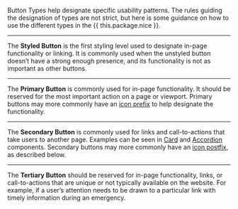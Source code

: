 Button Types help designate specific usability patterns. The rules guiding the designation of types are not strict, but here is some guidance on how to use the different types in the {{ this.package.nice }}.

---

The **Styled Button** is the first styling level used to designate in-page functionality or linking. It is commonly used when the unstyled button doesn’t have a strong enough presence, and its functionality is not as important as other buttons.

---

The **Primary Button** is commonly used for in-page functionality. It should be reserved for the most important action on a page or viewport. Primary buttons may more commonly have an [icon prefix](#functional-buttons) to help designate the functionality.

---

The **Secondary Button** is commonly used for links and call-to-actions that take users to another page. Examples can be seen in [Card](/card) and [Accordion](/accordion) components. Secondary buttons may more commonly have an [icon postfix](#link-buttons), as described below.

---

The **Tertiary Button** should be reserved for in-page functionality, links, or call-to-actions that are unique or not typically available on the website. For example, if a user’s attention needs to be drawn to a particular link with timely information during an emergency.
